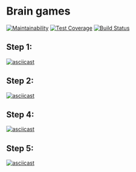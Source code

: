 Brain games
===========

[![Maintainability](https://api.codeclimate.com/v1/badges/1ae4272d6d265319b593/maintainability)](https://codeclimate.com/github/fidilly/project-lvl1-s470/maintainability) [![Test Coverage](https://api.codeclimate.com/v1/badges/1ae4272d6d265319b593/test_coverage)](https://codeclimate.com/github/fidilly/project-lvl1-s470/test_coverage) [![Build Status](https://travis-ci.org/fidilly/project-lvl1-s470.svg?branch=master)](https://travis-ci.org/fidilly/project-lvl1-s470)

Step 1:
--------
[![asciicast](https://asciinema.org/a/238143.svg)](https://asciinema.org/a/238143)

Step 2:
--------
[![asciicast](https://asciinema.org/a/238402.svg)](https://asciinema.org/a/238402)

Step 4:
--------
[![asciicast](https://asciinema.org/a/238458.svg)](https://asciinema.org/a/238458)

Step 5:
-------
[![asciicast](https://asciinema.org/a/238705.svg)](https://asciinema.org/a/238705)
